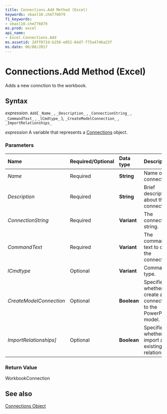 ```yaml
---
title: Connections.Add Method (Excel)
keywords: vbaxl10.chm776079
f1_keywords:
- vbaxl10.chm776079
ms.prod: excel
api_name:
- Excel.Connections.Add
ms.assetid: 2dff072d-b250-e052-64d7-f75a4746a23f
ms.date: 06/08/2017
---
```



# Connections.Add Method (Excel)

Adds a new connction to the workbook.


## Syntax

 _expression_. `Add`( `_Name_` , `_Description_` , `_ConnectionString_` , `_CommandText_` , `_lCmdtype_` ), `_CreateModelConnection_` , `_ImportRelationships_`

 _expression_ A variable that represents a [Connections](Excel.Connections.md) object.


### Parameters



|Name|Required/Optional|Data type|Description|
|:-----|:-----|:-----|:-----|
| _Name_|Required| **String**|Name of the connection.|
| _Description_|Required| **String**|Brief description about the connection.|
| _ConnectionString_|Required| **Variant**|The connection string.|
| _CommandText_|Required| **Variant**|The command text to create the connection.|
| _lCmdtype_|Optional| **Variant**|Command type.|
| _CreateModelConnection_|Optional| **Boolean**|Specifies whether to create a connection to the PowerPivot model.|
| _ImportRelationships]_|Optional| **Boolean**|Specifies whether to import any existing relationships.|

### Return Value

WorkbookConnection


## See also


[Connections Object](Excel.Connections.md)

